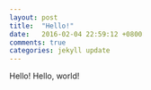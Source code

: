 ```yaml
---
layout: post
title:  "Hello!"
date:   2016-02-04 22:59:12 +0800
comments: true
categories: jekyll update
---
```

Hello!
Hello, world!